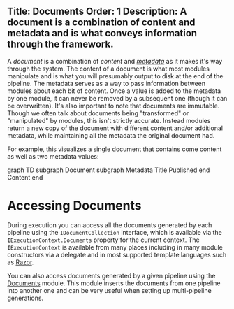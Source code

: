 Title: Documents
Order: 1
Description: A document is a combination of content and metadata and is what conveys information through the framework.
---
A *document* is a combination of *content* and *[metadata](/docs/concepts/metadata)* as it makes it's way through the system. The content of a document is what most modules manipulate and is what you will presumably output to disk at the end of the pipeline. The metadata serves as a way to pass information between modules about each bit of content. Once a value is added to the metadata by one module, it can never be removed by a subsequent one (though it can be overwritten). It's also important to note that documents are immutable. Though we often talk about documents being "transformed" or "manipulated" by modules, this isn't strictly accurate. Instead modules return a new copy of the document with different content and/or additional metadata, while maintaining all the metadata the original document had.

For example, this visualizes a single document that contains come content as well as two metadata values:

<div class="mermaid">
    graph TD
        subgraph Document
            subgraph Metadata
                Title
                Published
            end
            Content
        end
</div>

# Accessing Documents

During execution you can access all the documents generated by each pipeline using the `IDocumentCollection` interface, which is available via the `IExecutionContext.Documents` property for the current context. The `IExecutionContext` is available from many places including in many module constructors via a delegate and in most supported template languages such as [Razor](/modules/razor).

You can also access documents generated by a given pipeline using the [Documents](/modules/documents) module. This module inserts the documents from one pipeline into another one and can be very useful when setting up multi-pipeline generations.